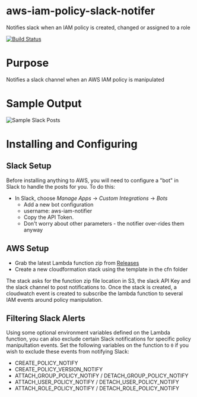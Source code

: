 # aws-iam-policy-slack-notifer
Notifies slack when an IAM policy is created, changed or assigned to a role

[![Build Status](https://travis-ci.org/Signiant/aws-iam-slack-notifer.svg?branch=master)](https://travis-ci.org/Signiant/aws-iam-slack-notifer)

# Purpose
Notifies a slack channel when an AWS IAM policy is manipulated

# Sample Output

![Sample Slack Posts](https://raw.githubusercontent.com/Signiant/aws-iam-slack-notifer/master/images/slack-sample.jpg)

# Installing and Configuring

## Slack Setup
Before installing anything to AWS, you will need to configure a "bot" in Slack to handle the posts for you.  To do this:
* In Slack, choose _Manage Apps_ -> _Custom Integrations_ -> _Bots_
  * Add a new bot configuration
  * username: aws-iam-notifier
  * Copy the API Token.
  * Don't worry about other parameters - the notifier over-rides them anyway

## AWS Setup
* Grab the latest Lambda function zip from [Releases](https://github.com/Signiant/aws-iam-slack-notifer/releases)
* Create a new cloudformation stack using the template in the cfn folder

The stack asks for the function zip file location in S3, the slack API Key and the slack channel to post notifications to. Once the stack is created, a cloudwatch event is created to subscribe the lambda function to several IAM events around policy manipulation.

## Filtering Slack Alerts

Using some optional environment variables defined on the Lambda function, you can also exclude certain Slack notifications for specific policy manipultation events.  Set the following variables on the function to `0` if you wish to exclude these events from notifying Slack:

* CREATE_POLICY_NOTIFY
* CREATE_POLICY_VERSION_NOTIFY
* ATTACH_GROUP_POLICY_NOTIFY  /  DETACH_GROUP_POLICY_NOTIFY
* ATTACH_USER_POLICY_NOTIFY  / DETACH_USER_POLICY_NOTIFY
* ATTACH_ROLE_POLICY_NOTIFY  /  DETACH_ROLE_POLICY_NOTIFY
